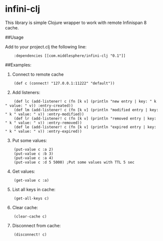 # infini-clj

This library is simple Clojure wrapper to work with remote Infinispan 8 cache.

##Usage

Add to your project.clj the following line:
```
    :dependencies [[com.middlesphere/infini-clj "0.1"]]
```

##Examples:

1. Connect to remote cache

```
    (def c (connect! "127.0.0.1:11222" "default"))

```
2. Add listeners:

```
    (def lc (add-listener! c (fn [k v] (println "new entry | key: " k " value: " v)) :entry-created))
    (def lm (add-listener! c (fn [k v] (println "modified entry | key: " k " value: " v)) :entry-modified))
    (def lr (add-listener! c (fn [k v] (println "removed entry | key: " k " value: " v)) :entry-removed))
    (def le (add-listener! c (fn [k v] (println "expired entry | key: " k " value: " v)) :entry-expired))
```

3. Put some values:

```
    (put-value c :a 2)
    (put-value c :b 3)
    (put-value c :a 4)
    (put-value c :d 5 5000) ;Put some values with TTL 5 sec
```

4. Get values:

```
    (get-value c :a)
```
5. List all keys in cache:

```
    (get-all-keys c)
```

6. Clear cache:

```
    (clear-cache c)
```

7. Disconnect from cache:

```
    (disconnect! c)
```


